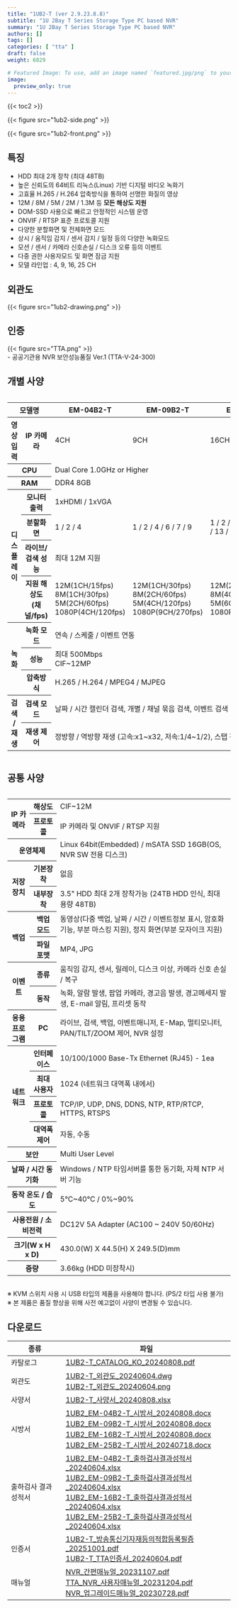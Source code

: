 ```yaml
---
title: "1UB2-T (ver 2.9.23.8.8)"
subtitle: "1U 2Bay T Series Storage Type PC based NVR"
summary: "1U 2Bay T Series Storage Type PC based NVR"
authors: []
tags: []
categories: [ "tta" ]
draft: false
weight: 6029

# Featured Image: To use, add an image named `featured.jpg/png` to your page's folder.
image:
  preview_only: true
---
```


{{< toc2 >}}

<div class="container">
<div class="row justify-content-center">
<div class="col-sm-6">

{{< figure src="1ub2-side.png" >}}

</div>
<div class="col-sm-6">

{{< figure src="1ub2-front.png" >}}

</div>
</div>
</div>

<div class="container">
<div class="row align-items-top">
<div class="col-12 col-sm-8 pl-0">

## 특징

- HDD 최대 2개 장착 (최대 48TB)
- 높은 신뢰도의 64비트 리눅스(Linux) 기반 디지털 비디오 녹화기
- 고효율 H.265 / H.264 압축방식을 통하여 선명한 화질의 영상
- 12M / 8M / 5M / 2M / 1.3M 등 **모든 해상도 지원**
- DOM-SSD 사용으로 빠르고 안정적인 시스템 운영
- ONVIF / RTSP 표준 프로토콜 지원
- 다양한 분할화면 및 전체화면 모드
- 상시 / 움직임 감지 / 센서 감지 / 일정 등의 다양한 녹화모드
- 모션 / 센서 / 카메라 신호손실 / 디스크 오류 등의 이벤트
- 다중 권한 사용자모드 및 화면 잠금 지원
- 모델 라인업 : 4, 9, 16, 25 CH

</div>
<div class="col-12 col-sm-4 pl-0">

## 외관도

{{< figure src="1ub2-drawing.png" >}}

</div>
</div>
</div>



## 인증
<div class="container">
<div class="row align-items-top">
<div class="col-sm-1">
{{< figure src="TTA.png" >}} 
</div>
<div class="col-sm-6">
- 공공기관용 NVR 보안성능품질 Ver.1 (TTA-V-24-300)
</div>
</div>
</div>




## 개별 사양

<div style="overflow-x: auto">
<table class="spec">
<thead>
<tr>
<th colspan="2">모델명</th>
<th>EM-04B2-T</th>
<th>EM-09B2-T</th>
<th>EM-16B2-T</th>
<th>EM-25B2-T</th>
</tr>
</thead>
<tbody>
<tr>
<th>영상입력</th>
<th>IP 카메라</th>
<td>4CH</td>
<td>9CH</td>
<td>16CH</td>
<td>25CH</td>
</tr>
<tr>
<th colspan="2">CPU</th><td colspan="4">Dual Core 1.0GHz or Higher</td>
</tr>
<tr>
<th colspan="2">RAM</th>
<td colspan="4">DDR4 8GB</td>
</tr>
<tr>
<th rowspan="4">디스플레이</th>
<th>모니터 출력</th>
<td colspan="4">1xHDMI / 1xVGA</td>
</tr>
<tr>
<th>분할화면</th>
<td>1 / 2 / 4</td>
<td>1 / 2 / 4 / 6 / 7 / 9</td>
<td>1 / 2 / 4 / 6 / 7 / 9 / 10 / 13 / 16</td>
<td>1 / 2 / 4 / 6 / 7 / 9 / 10 / 13 / 16 / 25</td>
</tr>
<tr>
<th>라이브/검색 성능</th>
<td colspan=4>최대 12M 지원</td>
</tr>
<tr>
<th>지원 해상도<br>(채널/fps)</th>
<td>12M(1CH/15fps)<br>8M(1CH/30fps)<br>5M(2CH/60fps)<br>1080P(4CH/120fps)</td>
<td>12M(1CH/30fps)<br>8M(2CH/60fps)<br>5M(4CH/120fps)<br>1080P(9CH/270fps)</td>
<td>12M(2CH/60fps)<br>8M(4CH/120fps)<br>5M(6CH/180fps)<br>1080P(16CH/480fps)</td>
<td>12M(3CH/90fps)<br>8M(4CH/120fps)<br>5M(6CH/240fps)<br>1080P(25CH/750fps)</td>
</tr>
<tr>
<th rowspan="3">녹화</th>
<th>녹화 모드</th>
<td colspan="4">연속 / 스케줄 / 이벤트 연동</td>
</tr>
<tr>
<th>성능</th>
<td colspan="4">최대 500Mbps<br>CIF~12MP</td>
</tr>
<tr>
<th>압축방식</th>
<td colspan="4">H.265 / H.264 / MPEG4 / MJPEG</td>
</tr>
<tr>
<th rowspan="2">검색 / 재생</th>
<th>검색 모드</th>
<td colspan="4">날짜 / 시간 캘린더 검색, 개별 / 채널 묶음 검색, 이벤트 검색</td>
</tr>
<tr>
<th>재생 제어</th>
<td colspan="4">정방향 / 역방향 재생 (고속:x1~x32, 저속:1/4~1/2), 스탭 전 / 후</td>
</tr>
</tbody>
</table>
</div>

## 공통 사양

<div style="overflow-x: auto">
<table class="spec">
<tbody>
<tr>
<th rowspan="2">IP 카메라</th>
<th>해상도</td>
<td>CIF~12M</td>
</tr>
<tr>
<th>프로토콜</th>
<td>IP 카메라 및 ONVIF / RTSP 지원 </td>
</tr>
<tr>
<th colspan="2">운영체제</th>
<td>Linux 64bit(Embedded) / mSATA SSD 16GB(OS, NVR SW 전용 디스크)</td>
</tr>
<tr>
<th rowspan="2">저장장치</th>
<th>기본장착</th>
<td>없음</td>
</tr>
<tr>
<th>내부장착</th>
<td>3.5" HDD 최대 2개 장착가능 (24TB HDD 인식, 최대 용량 48TB)</td>
</tr>
<tr>
<th rowspan="2">백업</th>
<th>백업 모드</th>
<td>동영상(다중 백업, 날짜 / 시간 / 이벤트정보 표시, 암호화기능, 부분 마스킹 지원), 정지 화면(부분 모자이크 지원)</td>
</tr>
<tr>
<th>파일 포맷</th>
<td>MP4, JPG</td>
</tr>
<tr>
<th rowspan="2">이벤트</th>
<th>종류</th>
<td>움직임 감지, 센서, 릴레이, 디스크 이상, 카메라 신호 손실 / 복구</td>
</tr>
<tr>
<th>동작</th>
<td>녹화, 알람 발생, 팝업 카메라, 경고음 발생, 경고메세지 발생, E-mail 알림, 프리셋 동작</td>
</tr>
<tr>
<th rowspan="1">응용<br>프로그램</th>
<th>PC</th>
<td>라이브, 검색, 백업, 이벤트매니저, E-Map, 멀티모니터, PAN/TILT/ZOOM 제어, NVR 설정</td>
</tr>
<tr>
<th rowspan="4">네트워크</th>
<th>인터페이스</th>
<td>10/100/1000 Base-Tx Ethernet (RJ45) - 1ea</td>
</tr>
<tr>
<th>최대 사용자</th>
<td>1024 (네트워크 대역폭 내에서)</td>
</tr>
<tr>
<th>프로토콜</th>
<td>TCP/IP, UDP, DNS, DDNS, NTP, RTP/RTCP, HTTPS, RTSPS</td>
</tr>
<tr>
<th>대역폭 제어</th>
<td>자동, 수동</td>
</tr>
<tr>
<th colspan="2">보안</th>
<td>Multi User Level</td>
</tr>
<tr>
<th colspan="2">날짜 / 시간 동기화</th>
<td>Windows / NTP 타임서버를 통한 동기화, 자체 NTP 서버 기능</td>
</tr>
<tr>
<th colspan="2">동작 온도 / 습도</th>
<td>5℃~40℃ / 0%~90%</td>
</tr>
<tr>
<th colspan="2">사용전원 / 소비전력</th>
<td>DC12V 5A Adapter (AC100 ~ 240V 50/60Hz)</td>
</tr>
<tr>
<th colspan="2">크기(W x H x D)</th>
<td>430.0(W) Ⅹ 44.5(H) Ⅹ 249.5(D)mm</td>
</tr>
<tr>
<th colspan="2">중량</th>
<td>3.66kg (HDD 미장착시)</td>
</tr>
</tbody>
</table>
</div>

※ KVM 스위치 사용 시 USB 타입의 제품을 사용해야 합니다. (PS/2 타입 사용 불가)  
※ 본 제품은 품질 향상을 위해 사전 예고없이 사양이 변경될 수 있습니다.

## 다운로드

종류 | 파일
---- | ----
카탈로그 | [1UB2-T_CATALOG_KO_20240808.pdf](https://www.emstone.com/data/sales/ko/1UB2-T_CATALOG_KO_20240808.pdf)
외관도 | [1UB2-T_외관도_20240604.dwg](https://www.emstone.com/data/sales/ko/1UB2-T_외관도_20240604.dwg)<br>[1UB2-T_외관도_20240604.png](https://www.emstone.com/data/sales/ko/1UB2-T_외관도_20240604.png)
사양서 | [1UB2-T_사양서_20240808.xlsx](https://www.emstone.com/data/sales/ko/1UB2-T_사양서_20240808.xlsx)
시방서 | [1UB2_EM-04B2-T_시방서_20240808.docx](https://www.emstone.com/data/sales/ko/1UB2_EM-04B2-T_시방서_20240808.docx)<br>[1UB2_EM-09B2-T_시방서_20240808.docx](https://www.emstone.com/data/sales/ko/1UB2_EM-09B2-T_시방서_20240808.docx)<br>[1UB2_EM-16B2-T_시방서_20240808.docx](https://www.emstone.com/data/sales/ko/1UB2_EM-16B2-T_시방서_20240808.docx)<br>[1UB2_EM-25B2-T_시방서_20240718.docx](https://www.emstone.com/data/sales/ko/1UB2_EM-25B2-T_시방서_20240808.docx)
출하검사 결과 성적서 | [1UB2_EM-04B2-T_출하검사결과성적서_20240604.xlsx](https://www.emstone.com/data/sales/ko/1UB2_EM-04B2-T_출하검사결과성적서_20240604.xlsx)<br>[1UB2_EM-09B2-T_출하검사결과성적서_20240604.xlsx](https://www.emstone.com/data/sales/ko/1UB2_EM-09B2-T_출하검사결과성적서_20240604.xlsx)<br>[1UB2_EM-16B2-T_출하검사결과성적서_20240604.xlsx](https://www.emstone.com/data/sales/ko/1UB2_EM-16B2-T_출하검사결과성적서_20240604.xlsx)<br>[1UB2_EM-25B2-T_출하검사결과성적서_20240604.xlsx](https://www.emstone.com/data/sales/ko/1UB2_EM-25B2-T_출하검사결과성적서_20240604.xlsx)
인증서 | [1UB2-T_방송통신기자재등의적합등록필증_20251001.pdf](https://www.emstone.com/data/sales/ko/1UB2-T_방송통신기자재등의적합등록필증_20251001.pdf)<br>[1UB2-T_TTA인증서_20240604.pdf](https://www.emstone.com/data/sales/ko/1UB2-T_TTA인증서_20240604.pdf)
매뉴얼 | [NVR_간편매뉴얼_20231107.pdf](https://www.emstone.com/data/sales/ko/NVR_간편매뉴얼_20231107.pdf)<br>[TTA_NVR_사용자매뉴얼_20231204.pdf](https://www.emstone.com/data/sales/ko/TTA_NVR_사용자매뉴얼_20231204.pdf)<br>[NVR_업그레이드매뉴얼_20230728.pdf](https://www.emstone.com/data/sales/ko/NVR_업그레이드매뉴얼_20230728.pdf)
